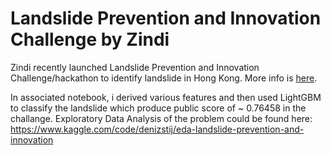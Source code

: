 # Landslide Prevention and Innovation Challenge by Zindi

Zindi recently launched Landslide Prevention and Innovation Challenge/hackathon to identify landslide in Hong Kong.   More info is [here](https://zindi.africa/competitions/landslide-prevention-and-innovation-challenge). 

In associated notebook, i derived various features and then used LightGBM to classify the landslide which produce public score of ~ 0.76458 in the challange. Exploratory Data Analysis of the problem could be found here: https://www.kaggle.com/code/denizstij/eda-landslide-prevention-and-innovation 
